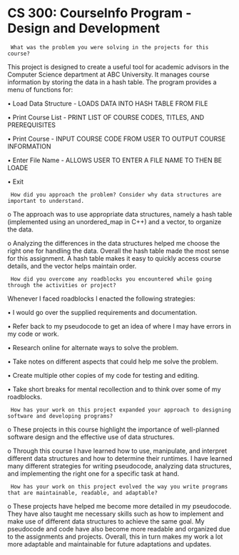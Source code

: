 # CS 300: CourseInfo Program - Design and Development 

     What was the problem you were solving in the projects for this course?

This project is designed to create a useful tool for academic advisors in the Computer Science department at ABC University. 
It manages course information by storing the data in a hash table. 
The program provides a menu of functions for: 


•	Load Data Structure  - LOADS DATA INTO HASH TABLE FROM FILE
  
•	Print Course List  - PRINT LIST OF COURSE CODES, TITLES, AND PREREQUISITES
   
•	Print Course  - INPUT COURSE CODE FROM USER TO OUTPUT COURSE INFORMATION
   
•	Enter File Name  - ALLOWS USER TO ENTER A FILE NAME TO THEN BE LOADE

•	Exit



     How did you approach the problem? Consider why data structures are important to understand.

o	The approach was to use appropriate data structures, namely a hash table (implemented using an unordered_map in C++) and a vector, to organize the data. 

o	Analyzing the differences in the data structures helped me choose the right one for handling the data. Overall the hash table made the most sense for this assignment. A hash table makes it easy to quickly access course details, and the vector helps maintain order.




     How did you overcome any roadblocks you encountered while going through the activities or project?

Whenever I faced roadblocks I enacted the following strategies:

•	I would go over the supplied  requirements and documentation.

•	Refer back to my pseudocode to get an idea of where I may have errors in my code or work.

•	Research online for alternate ways to solve the problem.

•	Take notes on different aspects that could help me solve the problem.

•	Create multiple other copies of my code for testing and editing.

•	Take short breaks for mental recollection and to think over some of my roadblocks.



     How has your work on this project expanded your approach to designing software and developing programs?

o	These projects in this course highlight the importance of well-planned software design and the effective use of data structures.

o	Through this course I have learned how to use, manipulate, and interpret different data structures and how to determine their runtimes. I have learned many different strategies for writing pseudocode, analyzing data structures, and implementing the right one for a specific task at hand.



     How has your work on this project evolved the way you write programs that are maintainable, readable, and adaptable?

o	These projects have helped me become more detailed in my pseudocode. They have also taught me necessary skills such as how to implement and make use of different data structures to achieve the same goal. My pseudocode and code have also become more readable and organized due to the assignments and projects. Overall, this in turn makes my work a lot more adaptable and maintainable for future adaptations and updates.
        

